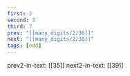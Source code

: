 ```yaml
---
first: 2
second: 3
third: 7
prev: "[[many_digits/2/36]]"
next: "[[many_digits/2/38]]"
tags: [odd]
---
```

prev2-in-text: [[35]]
next2-in-text: [[39]]
